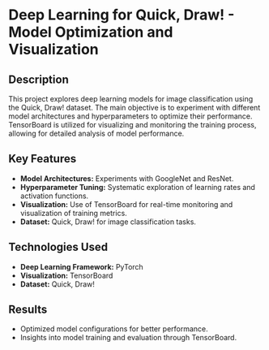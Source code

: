 # Deep Learning for Quick, Draw! - Model Optimization and Visualization

## Description
This project explores deep learning models for image classification using the Quick, Draw! dataset. The main objective is to experiment with different model architectures and hyperparameters to optimize their performance. TensorBoard is utilized for visualizing and monitoring the training process, allowing for detailed analysis of model performance.

## Key Features
- **Model Architectures:** Experiments with GoogleNet and ResNet.
- **Hyperparameter Tuning:** Systematic exploration of learning rates and activation functions.
- **Visualization:** Use of TensorBoard for real-time monitoring and visualization of training metrics.
- **Dataset:** Quick, Draw! for image classification tasks.

## Technologies Used
- **Deep Learning Framework:** PyTorch
- **Visualization:** TensorBoard
- **Dataset:** Quick, Draw!

## Results
- Optimized model configurations for better performance.
- Insights into model training and evaluation through TensorBoard.
